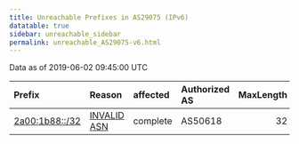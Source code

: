 ```yaml
---
title: Unreachable Prefixes in AS29075 (IPv6)
datatable: true
sidebar: unreachable_sidebar
permalink: unreachable_AS29075-v6.html
---
```


Data as of 2019-06-02 09:45:00 UTC


<div class="datatable-begin"></div>

| Prefix                                                 | Reason                                                                                                | affected   | Authorized AS   |   MaxLength | Anchor                                         |   unreachable /48s |
|:-------------------------------------------------------|:------------------------------------------------------------------------------------------------------|:-----------|:----------------|------------:|:-----------------------------------------------|-------------------:|
| [2a00:1b88::/32](https://stat.ripe.net/2a00:1b88::/32) | [INVALID ASN](https://rpki-validator.ripe.net/announcement-preview?asn=AS29075&prefix=2a00:1b88::/32) | complete   | AS50618         |          32 | [RIPE](unreachable_RIPE_NCC_RPKI_Root-v6.html) |              65536 |

<div class="datatable-end"></div>